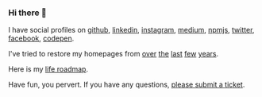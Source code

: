 ### Hi there 👋

I have social profiles on [github][github], [linkedin][linkedin], [instagram][instagram],
[medium][medium], [npmjs][npmjs], [twitter][twitter], [facebook][facebook], [codepen][codepen].

I've tried to restore my homepages from [over](https://wvbe.github.io/0xee-site/)
[the](https://wvbe.github.io/poseidon-site/) [last](https://wvbe.github.io/three-one-site/)
[few](https://wvbe.github.io/carton-site) [years](https://wy.be).

Here is my [life roadmap](https://github.com/users/wvbe/projects/8).

Have fun, you pervert. If you have any questions, [please submit a ticket](https://github.com/wvbe/wvbe/issues/new).

[github]: https://github.com/wvbe
[npmjs]: https://www.npmjs.com/~wvbe
[linkedin]: https://www.linkedin.com/in/wybe
[facebook]: https://www.facebook.com/wvvbe
[instagram]: https://www.instagram.com/wvvbe
[medium]: http://wvvbe.medium.com/
[twitter]: https://twitter.com/wvbe
[codepen]: https://codepen.io/wvbe
